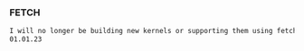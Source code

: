 ### FETCH
```sh
I will no longer be building new kernels or supporting them using fetch.
01.01.23
```
